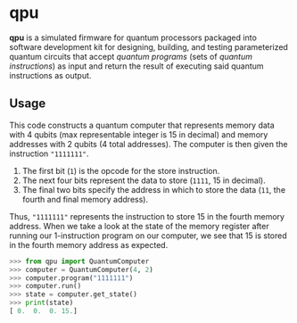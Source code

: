 # qpu

**qpu** is a simulated firmware for quantum processors packaged into software development kit for designing, building, and testing parameterized quantum circuits that accept *quantum programs* (sets of *quantum instructions*) as input and return the result of executing said quantum instructions as output.

## Usage
This code constructs a quantum computer that represents memory data with 4 qubits (max representable integer is 15 in decimal) and memory addresses with 2 qubits (4 total addresses). The computer is then given the instruction `"1111111"`. 
1. The first bit (`1`) is the opcode for the store instruction.
2. The next four bits represent the data to store (`1111`, 15 in decimal).
3. The final two bits specify the address in which to store the data (`11`, the fourth and final memory address).

Thus,  `"1111111"` represents the instruction to store 15 in the fourth memory address. When we take a look at the state of the memory register after running our 1-instruction program on our computer, we see that 15 is stored in the fourth memory address as expected.

```python
>>> from qpu import QuantumComputer
>>> computer = QuantumComputer(4, 2)
>>> computer.program("1111111")
>>> computer.run()
>>> state = computer.get_state()
>>> print(state)
[ 0.  0.  0. 15.]
```
